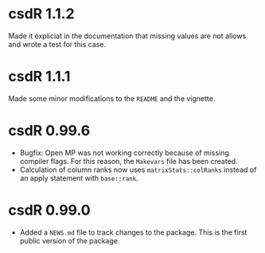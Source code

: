 # csdR 1.1.2

Made it expliciat in the documentation that missing values are not allows and
wrote a test for this case.

# csdR 1.1.1

Made some minor modifications to the `README` and the vignette.

# csdR 0.99.6

* Bugfix: Open MP was not working correctly because of missing compiler flags. For this reason, the `Makevars` file has been created.
* Calculation of column ranks now uses `matrixStats::colRanks` instead of an apply statement with `base::rank`.


# csdR 0.99.0

* Added a `NEWS.md` file to track changes to the package. This is the first public version of the package.
